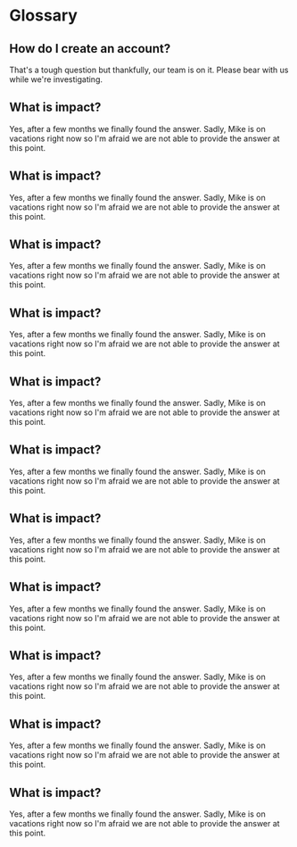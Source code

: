 # Glossary

## How do I create an account?

That's a tough question but thankfully, our team is on it. Please bear with us while we're investigating.

## What is impact?

Yes, after a few months we finally found the answer. Sadly, Mike is on vacations right now so I'm afraid we are not able to provide the answer at this point.

## What is impact?

Yes, after a few months we finally found the answer. Sadly, Mike is on vacations right now so I'm afraid we are not able to provide the answer at this point.

## What is impact?

Yes, after a few months we finally found the answer. Sadly, Mike is on vacations right now so I'm afraid we are not able to provide the answer at this point.

## What is impact?

Yes, after a few months we finally found the answer. Sadly, Mike is on vacations right now so I'm afraid we are not able to provide the answer at this point.

## What is impact?

Yes, after a few months we finally found the answer. Sadly, Mike is on vacations right now so I'm afraid we are not able to provide the answer at this point.

## What is impact?

Yes, after a few months we finally found the answer. Sadly, Mike is on vacations right now so I'm afraid we are not able to provide the answer at this point.

## What is impact?

Yes, after a few months we finally found the answer. Sadly, Mike is on vacations right now so I'm afraid we are not able to provide the answer at this point.

## What is impact?

Yes, after a few months we finally found the answer. Sadly, Mike is on vacations right now so I'm afraid we are not able to provide the answer at this point.

## What is impact?

Yes, after a few months we finally found the answer. Sadly, Mike is on vacations right now so I'm afraid we are not able to provide the answer at this point.

## What is impact?

Yes, after a few months we finally found the answer. Sadly, Mike is on vacations right now so I'm afraid we are not able to provide the answer at this point.

## What is impact?

Yes, after a few months we finally found the answer. Sadly, Mike is on vacations right now so I'm afraid we are not able to provide the answer at this point.



